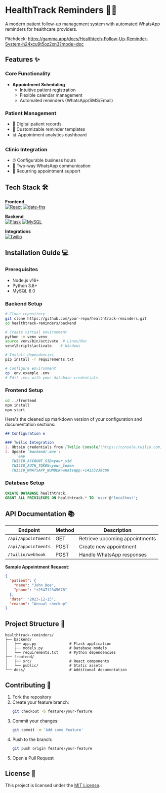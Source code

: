 # HealthTrack Reminders 🏥⏰


A modern patient follow-up management system with automated WhatsApp reminders for healthcare providers.

Pitchdeck: https://gamma.app/docs/Healthtech-Follow-Up-Reminder-System-h24xcu9t5oz2xn3?mode=doc 

## Features ✨

### Core Functionality
- **Appointment Scheduling**
  - Intuitive patient registration
  - Flexible calendar management
  - Automated reminders (WhatsApp/SMS/Email)
  
### Patient Management
- 📝 Digital patient records
- 🔔 Customizable reminder templates
- 📊 Appointment analytics dashboard

### Clinic Integration
- ⏰ Configurable business hours
- 📱 Two-way WhatsApp communication
- 📅 Recurring appointment support

## Tech Stack 🛠️

**Frontend**  
[![React](https://img.shields.io/badge/React-18.2-blue?logo=react)](https://reactjs.org/)
[![date-fns](https://img.shields.io/badge/date--fns-2.30-green)](https://date-fns.org/)

**Backend**  
[![Flask](https://img.shields.io/badge/Flask-2.3-red?logo=flask)](https://flask.palletsprojects.com/)
[![MySQL](https://img.shields.io/badge/MySQL-8.0-blue?logo=mysql)](https://www.mysql.com/)

**Integrations**  
[![Twilio](https://img.shields.io/badge/Twilio-WhatsApp-green?logo=twilio)](https://www.twilio.com/whatsapp)

## Installation Guide 💻

### Prerequisites
- Node.js v16+
- Python 3.8+
- MySQL 8.0

### Backend Setup
```bash
# Clone repository
git clone https://github.com/your-repo/healthtrack-reminders.git
cd healthtrack-reminders/backend

# Create virtual environment
python -m venv venv
source venv/bin/activate  # Linux/Mac
venv\Scripts\activate    # Windows

# Install dependencies
pip install -r requirements.txt

# Configure environment
cp .env.example .env
# Edit .env with your database credentials
```
### Frontend Setup
```bash
cd ../frontend
npm install
npm start
```
Here's the cleaned up markdown version of your configuration and documentation sections:

```markdown
## Configuration ⚙️

### Twilio Integration
1. Obtain credentials from [Twilio Console](https://console.twilio.com)
2. Update `backend/.env`:
   ```env
   TWILIO_ACCOUNT_SID=your_sid
   TWILIO_AUTH_TOKEN=your_token
   TWILIO_WHATSAPP_NUMBER=whatsapp:+14155238886
   ```

### Database Setup
```sql
CREATE DATABASE healthtrack;
GRANT ALL PRIVILEGES ON healthtrack.* TO 'user'@'localhost';
```

## API Documentation 📚

| Endpoint              | Method | Description                      |
|-----------------------|--------|----------------------------------|
| `/api/appointments`   | GET    | Retrieve upcoming appointments   |
| `/api/appointments`   | POST   | Create new appointment           |
| `/twilio/webhook`     | POST   | Handle WhatsApp responses        |

**Sample Appointment Request:**
```json
{
  "patient": {
    "name": "John Doe",
    "phone": "+254712345678"
  },
  "date": "2023-12-15",
  "reason": "Annual checkup"
}
```

## Project Structure 📂

```
healthtrack-reminders/
├── backend/
│   ├── app.py               # Flask application
│   ├── models.py            # Database models
│   └── requirements.txt     # Python dependencies
├── frontend/
│   ├── src/                 # React components
│   └── public/              # Static assets
└── docs/                    # Additional documentation
```

## Contributing 🤝

1. Fork the repository
2. Create your feature branch:
   ```bash
   git checkout -b feature/your-feature
   ```
3. Commit your changes:
   ```bash
   git commit -m 'Add some feature'
   ```
4. Push to the branch:
   ```bash
   git push origin feature/your-feature
   ```
5. Open a Pull Request

## License 📄

This project is licensed under the [MIT License](LICENSE).
```


